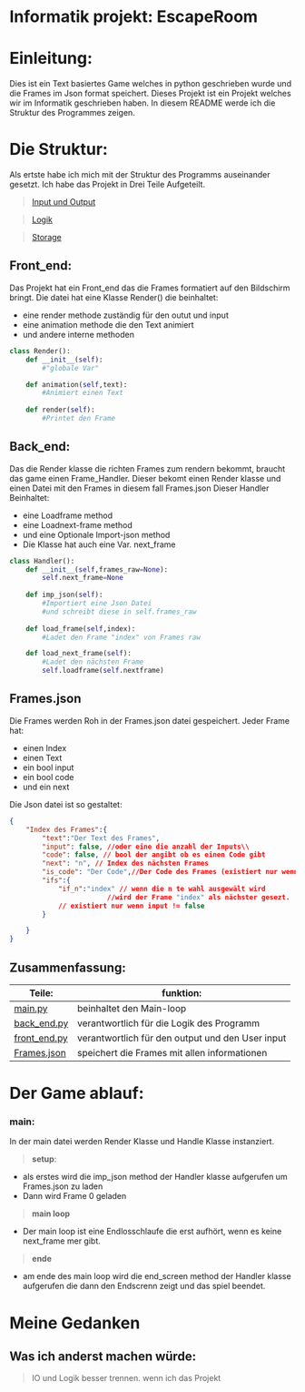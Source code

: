 # **Informatik projekt: EscapeRoom**

# Einleitung:
Dies ist ein Text basiertes Game welches in python geschrieben wurde und die Frames im Json format speichert.
Dieses Projekt ist ein Projekt welches wir im Informatik geschrieben haben.
In diesem README werde ich die Struktur des Programmes zeigen.
# Die Struktur:
Als ertste habe ich mich mit der Struktur des Programms auseinander
gesetzt. Ich habe das Projekt in Drei Teile Aufgeteilt. 
> [Input und Output](front_end.py)

> [Logik](back_end.py)

> [Storage](Frames.json)

## Front_end:
Das Projekt hat ein Front_end das die Frames formatiert auf den Bildschirm
bringt. Die datei hat eine Klasse Render() die beinhaltet:

- eine render methode zuständig für den outut und input 
- eine animation methode die den Text animiert
- und andere interne methoden

```python
class Render():
    def __init__(self):
        #"globale Var"

    def animation(self,text):
        #Animiert einen Text
    
    def render(self):
        #Printet den Frame
```

## Back_end:
Das die Render klasse die richten Frames zum rendern bekommt,
braucht das game einen Frame_Handler.
Dieser bekomt einen Render klasse und einen Datei mit den Frames in diesem fall Frames.json
Dieser Handler Beinhaltet:
- eine Loadframe method
- eine Loadnext-frame method
- und eine Optionale Import-json method
- Die Klasse hat auch eine Var. next_frame

```python
class Handler():
    def __init__(self,frames_raw=None):
        self.next_frame=None
    
    def imp_json(self):
        #Importiert eine Json Datei
        #und schreibt diese in self.frames_raw
    
    def load_frame(self,index):
        #Ladet den Frame "index" von Frames raw

    def load_next_frame(self):
        #Ladet den nächsten Frame
        self.loadframe(self.nextframe)
```

## Frames.json
Die Frames werden Roh in der Frames.json datei gespeichert.
Jeder Frame hat:
- einen Index
- einen Text
- ein bool input
- ein bool code
- und ein next

Die Json datei ist so gestaltet:

```json
{
    "Index des Frames":{
        "text":"Der Text des Frames",
        "input": false, //oder eine die anzahl der Inputs\\
        "code": false, // bool der angibt ob es einen Code gibt
        "next": "n", // Index des nächsten Frames
        "is_code": "Der Code",//Der Code des Frames (existiert nur wenn code != false)
        "ifs":{
            "if_n":"index" // wenn die n te wahl ausgewält wird
                        //wird der Frame "index" als nächster gesezt.
            // existiert nur wenn input != false
        }

    }
}
```

## Zusammenfassung:
| Teile:| funktion:|
|---|---|
|[main.py](main.py)| beinhaltet den Main-loop|
|[back_end.py](back_end.py)|verantwortlich für die Logik des Programm|
|[front_end.py](front_end.py)|verantwortlich für den output und den User input|
|[Frames.json](Frames.json)|speichert die Frames mit allen informationen|

# Der Game ablauf:
### main:
In der main datei werden Render Klasse und Handle Klasse instanziert.
> **setup**:
- als erstes wird die imp_json method der Handler klasse aufgerufen
um Frames.json zu laden
- Dann wird Frame 0 geladen
> **main loop**
- Der main loop ist eine Endlosschlaufe die erst aufhört, wenn es keine next_frame mer gibt.
> **ende**
- am ende des main loop wird die end_screen method
der Handler klasse aufgerufen die dann den Endscrenn zeigt und das spiel beendet.



# Meine Gedanken

## Was ich anderst machen würde:
> IO und Logik besser trennen.
wenn ich das Projekt 